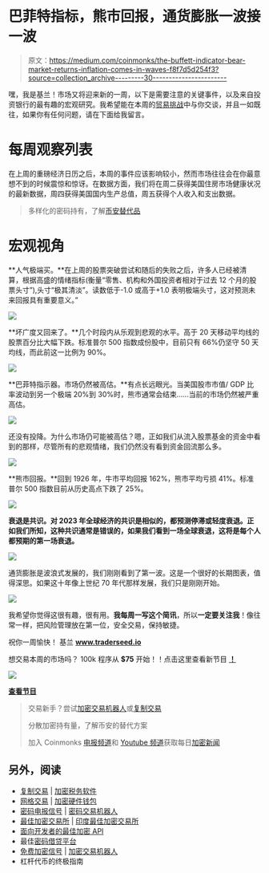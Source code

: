 # 巴菲特指标，熊市回报，通货膨胀一波接一波

> 原文：<https://medium.com/coinmonks/the-buffett-indicator-bear-market-returns-inflation-comes-in-waves-f8f7d5d254f3?source=collection_archive---------30----------------------->

嘿，我是基兰！市场又将迎来新的一周，以下是需要注意的关键事件，以及来自投资银行的最有趣的宏观研究。我希望能在本周的[贸易挑战](http://www.traderseed.io/)中与你交谈，并且一如既往，如果你有任何问题，请在下面给我留言。

# 每周观察列表

在上周的重磅经济日历之后，本周的事件应该影响较小，然而市场往往会在你最意想不到的时候震惊和惊讶。在数据方面，我们将在周二获得美国住房市场健康状况的最新数据，周四获得美国国内生产总值，周五获得个人收入和支出数据。

> 多样化的密码持有，了解[币安替代品](https://coincodecap.com/binance-alternatives)

# 宏观视角

**人气极端买。**在上周的股票突破尝试和随后的失败之后，许多人已经被清算，根据高盛的情绪指标(衡量“零售、机构和外国投资者相对于过去 12 个月的股票头寸”),头寸“极其清淡”。读数低于-1.0 或高于+1.0 表明极端头寸，这对预测未来回报具有重要意义。”

![](img/5b30916fc7f016ab3327e3a2ed4da334.png)

**坏广度又回来了。**几个时段内从乐观到悲观的水平。高于 20 天移动平均线的股票百分比大幅下跌。标准普尔 500 指数成份股中，目前只有 66%仍坚守 50 天均线，而此前这一比例为 90%。

![](img/3282ce5654f29c6d627d71c2fa1f276f.png)

**巴菲特指示器。市场仍然被高估。**有点长远眼光。当美国股市市值/ GDP 比率波动到另一个极端 20%到 30%时，熊市通常会结束……当前的市场仍然被严重高估。

![](img/14c44899712adef9718b706d700fc3e0.png)

还没有投降。为什么市场仍可能被高估？嗯，正如我们从流入股票基金的资金中看到的那样，尽管所有的悲观情绪，我们仍然没有看到资金回流那么多。

![](img/7ddc8bf8a66eabfec7162e1234f67959.png)

**熊市回报。**回到 1926 年，牛市平均回报 162%，熊市平均亏损 41%。标准普尔 500 指数目前从历史高点下跌了 25%。

![](img/9d915083b143dec48327b0ccf901a9b0.png)

**衰退是共识。对 2023 年全球经济的共识是相似的，都预测停滞或轻度衰退。正如我们所知，这种共识通常是错误的，如果我们看到一场全球衰退，这将是每个人都预期的第一场衰退。**

![](img/a5d0379bbe04319fbf3a0c34ebe67395.png)

通货膨胀是波浪式发展的，我们刚刚看到了第一波。这是一个很好的长期图表，值得深思。如果这十年像上世纪 70 年代那样发展，我们只是刚刚开始。

![](img/553e7b8b563e00902dacc555a925740a.png)

我希望你觉得这很有趣，很有用。**我每周一写这个简讯**，所以**一定要关注我**！像往常一样，把风险管理放在第一位，安全交易，保持敏捷。

祝你一周愉快！
基兰
**www.traderseed.io**

想交易本周的市场吗？ 100k 程序从 **$75** 开始！！点击这里查看新节目 [**！**](http://www.traderseed.io/)

![](img/b8a111c1877428dc385f7b266a232c5b.png)

[**查看节目**](http://www.traderseed.io/)

> 交易新手？尝试[加密交易机器人](/coinmonks/crypto-trading-bot-c2ffce8acb2a)或[复制交易](/coinmonks/top-10-crypto-copy-trading-platforms-for-beginners-d0c37c7d698c)
> 
> 分散加密持有量，了解币安的替代方案
> 
> 加入 Coinmonks [电报频道](https://t.me/coincodecap)和 [Youtube 频道](https://www.youtube.com/c/coinmonks/videos)获取每日[加密新闻](http://coincodecap.com/)

## 另外，阅读

*   [复制交易](/coinmonks/top-10-crypto-copy-trading-platforms-for-beginners-d0c37c7d698c) | [加密税务软件](/coinmonks/crypto-tax-software-ed4b4810e338)
*   [网格交易](https://coincodecap.com/grid-trading) | [加密硬件钱包](/coinmonks/the-best-cryptocurrency-hardware-wallets-of-2020-e28b1c124069)
*   [密码电报信号](/coinmonks/top-3-telegram-channels-for-crypto-traders-in-2021-8385f4411ff4) | [密码交易机器人](/coinmonks/crypto-trading-bot-c2ffce8acb2a)
*   [最佳加密交易所](/coinmonks/crypto-exchange-dd2f9d6f3769) | [印度最佳加密交易所](/coinmonks/bitcoin-exchange-in-india-7f1fe79715c9)
*   [面向开发者的最佳加密 API](/coinmonks/best-crypto-apis-for-developers-5efe3a597a9f)
*   最佳[密码借贷平台](/coinmonks/top-5-crypto-lending-platforms-in-2020-that-you-need-to-know-a1b675cec3fa)
*   [免费加密信号](/coinmonks/free-crypto-signals-48b25e61a8da) | [加密交易机器人](/coinmonks/crypto-trading-bot-c2ffce8acb2a)
*   杠杆代币的终极指南